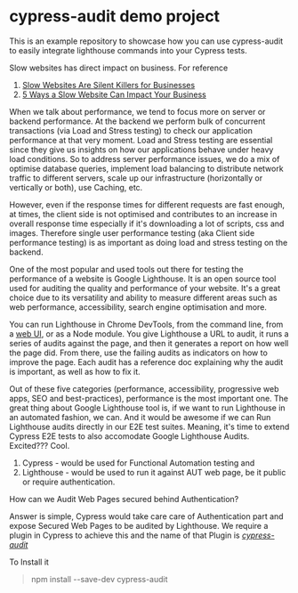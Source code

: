 # cypress-audit demo project

This is an example repository to showcase how you can use cypress-audit to easily integrate lighthouse commands into your Cypress tests.

Slow websites has direct impact on business. For reference
1. [Slow Websites Are Silent Killers for Businesses](https://www.hospitalitynet.org/news/4089374.html)
1. [5 Ways a Slow Website Can Impact Your Business](https://wetopi.com/slow-website-impact-business/#:~:text=In%20other%20words%2C%20slow%20websites,experience%20resulting%20in%20lower%20engagement)

When we talk about performance, we tend to focus more on server or backend performance. At the backend we perform bulk of concurrent transactions (via Load and Stress testing) to check our application performance at that very moment. Load and Stress testing are essential since they give us insights on how our applications behave under heavy load conditions. So to address server performance issues, we do a mix of optimise database queries, implement load balancing to distribute network traffic to different servers, scale up our infrastructure (horizontally or vertically or both), use Caching, etc.

However, even if the response times for different requests are fast enough, at times, the client side is not optimised and contributes to an increase in overall response time especially if it's downloading a lot of scripts, css and images. Therefore single user performance testing (aka Client side performance testing) is as important as doing load and stress testing on the backend.

One of the most popular and used tools out there for testing the performance of a website is Google Lighthouse. It is an open source tool used for auditing the quality and performance of your website. It's a great choice due to its versatility and ability to measure different areas such as web performance, accessibility, search engine optimisation and more. 

You can run Lighthouse in Chrome DevTools, from the command line, from a [web UI](https://developers.google.com/speed/pagespeed/insights/), or as a Node module. You give Lighthouse a URL to audit, it runs a series of audits against the page, and then it generates a report on how well the page did. From there, use the failing audits as indicators on how to improve the page. Each audit has a reference doc explaining why the audit is important, as well as how to fix it.

Out of these five categories (performance, accessibility, progressive web apps, SEO and best-practices), performance is the most important one. The great thing about Google Lighthouse tool is, if we want to run Lighthouse in an automated fashion, we can. And it would be awesome if we can Run Lighthouse audits directly in our E2E test suites. Meaning, it's time to extend Cypress E2E tests to also accomodate Google Lighthouse Audits. Excited??? Cool.

1. Cypress - would be used for Functional Automation testing and
1. Lighthouse - would be used to run it against AUT web page, be it public or require authentication. 

How can we Audit Web Pages secured behind Authentication?

Answer is simple, Cypress would take care care of Authentication part and expose Secured Web Pages to be audited by Lighthouse. We require a plugin in Cypress to achieve this and the name of that Plugin is [*cypress-audit*](https://www.npmjs.com/package/cypress-audit)

To Install it 
> npm install --save-dev cypress-audit













